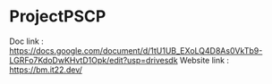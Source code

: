 # ProjectPSCP  
Doc link : https://docs.google.com/document/d/1tU1UB_EXoLQ4D8As0VkTb9-LGRFo7KdoDwKHvtD1Opk/edit?usp=drivesdk
Website link : https://bm.it22.dev/
